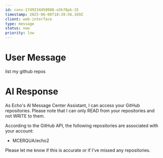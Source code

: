 ```yaml
---
id: conv-1749234450988-o3k78pk-15
timestamp: 2025-06-06T18:39:56.169Z
client: web-interface
type: message
status: new
priority: low
---
```


# User Message

list my github repos

# AI Response

As Echo's AI Message Center Assistant, I can access your GitHub repositories. Please note that I can only READ from your repositories and not WRITE to them.

According to the GitHub API, the following repositories are associated with your account:

* MCERQUA/echo2

Please let me know if this is accurate or if I've missed any repositories.


